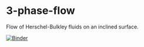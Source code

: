 # 3-phase-flow
Flow of Herschel-Bulkley fluids on an inclined surface.

[![Binder](https://mybinder.org/badge_logo.svg)](https://mybinder.org/v2/gh/JanineBirnbaum18/3-phase-flow/master)
